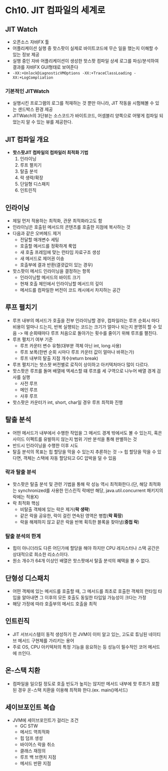 # Ch10. JIT 컴파일의 세계로

## JIT Watch
- 오픈소스 자바FX 툴
- 어플리케이션 실행 중 핫스팟이 실제로 바이트코드에 무슨 일을 했는지 이해할 수 있는 정보 제공
- 실행 중인 자바 어플리케이션이 생성한 핫스팟 컴파일 상세 로그를 파싱/분석하여 결과를 자바FX GUI형태로 보여준다
- `-XX:+UnlockDiagnosticVMOptions -XX:+TraceClassLoading -XX:+LogCompliation`

### 기본적인 JITWatch
- 실행시킨 프로그램의 로그를 적재하는 것 뿐만 아니라, JIT 작동을 시험해볼 수 있는 샌드박스 환경 제공
- JITWatch의 3단뷰는 소스코드가 바이트코드, 어셈블리 양쪽으로 어떻게 컴파일 되었는지 알 수 있는 뷰를 제공한다.

## JIT 컴파일 개요
- **핫스팟JIT 컴파일의 컴파일러 최적화 기법**
  1. 인라이닝
  2. 루프 펼치기
  3. 탈출 분석
  4. 락 생략/확장
  5. 단일형 디스패치
  6. 인트린직

## 인라이닝
- 제일 먼저 적용하는 최적화, 관문 최적화라고도 함
- 인라이닝은 호출된 메서드의 콘텐츠를 호출한 지점에 복사하는 것
- 다음과 같은 오버헤드 제거
  - 전달할 매개변수 세팅
  - 호출할 메서드를 정확하게 룩업
  - 새 호출 프레임에 맞는 런타임 자료구조 생성
  - 새 메서드로 제어권 이송
  - 호출부에 결과 반환(결괏값이 있는 경우)
- 핫스팟이 메서드 인라이닝을 결정하는 항목
  - 인라이닝할 메서드의 바이트 크기
  - 현채 호출 체인에서 인라이닝할 메서드의 깊이
  - 메서드를 컴파일한 버전이 코드 캐시에서 차지하는 공간

## 루프 펼치기
- 루프 내부의 메서드가 호출을 전부 인라이닝할 경우, 컴파일러는 루프 순회시 마다 비용이 얼마나 드는지, 반복 실행되는 코드는 크기가 얼마나 되는지 분명히 할 수 있음 -> 매 순회때마다 루프 처음으로 돌아가는 횟수를 줄이기 위해 루프를 펼친다.
- 루프 펼치기 여부 기준
  - 루프 카운터 변수 유형(대부분 객체 아닌 int, long 사용)
  - 루프 보폭(한번 순회 시마다 루프 카운터 값이 얼마나 바뀌는가)
  - 루프 내부의 탈출 지점 개수(return break)
- 루프 펼치기는 핫스팟 버전별로 로직이 상이하고 아키텍처마다 많이 다르다.
- 핫스팟은 루프를 돌며 배열에 엑세스할 떄 루프를 세 구역으로 나누어 배열 경계 검사를 실행
  - 사전 루프
  - 메인 루프
  - 사후 루프
- 핫스팟은 카운터가 int, short, char일 경우 루프 최적화 진행

## 탈출 분석
- 어떤 메서드가 내부에서 수행한 작업을 그 메서드 경계 밖에서도 볼 수 있는지, 혹은 사이드 이펙트를 유발하지 않는지 범위 기반 분석을 통해 판별하는 것
- 반드시 인라이닝을 수행한 이후 시도
- 탈출 분석의 목표는 힙 할당을 막을 수 있는지 추론하는 것 -> 힙 할당을 막을 수 있다면, 객체는 스택에 자동 할당되고 GC 압박을 덜 수 있음

### 락과 탈출 분석
- 핫스팟은 탈출 분석 및 관련 기법을 통해 락 성능 역시 최적화한다.(단, 해당 최적화는 synchronized를 사용한 인스린직 락에만 해당, java.util.concurrent 패키지의 락에는 적용X)
- 락 최적화 핵심
  - 비탈출 객체에 있는 락은 제거(**락 생략**)
  - 같은 락을 공유한, 락이 걸린 연속된 영역은 병합(**락 확장**)
  - 락을 해제하지 않고 같은 락을 반복 획득한 블록을 찾아냄(**중첩 락**)

### 탈출 분석의 한계
- 힙이 아니더라도 다른 어딘가에 할당을 해야 하지만 CPU 레지스터나 스택 공간은 상대적으로 희소한 리소스이다.
- 원소 개수가 64개 이상인 배열은 핫스팟에서 탈출 분석의 혜택을 볼 수 없다.

## 단형성 디스패치
- 어떤 객체에 있는 메서드를 호출할 때, 그 메서드를 최초로 호출한 객체의 런타임 타입을 알아내면 그 이후의 모든 호출도 동일한 타입일 가능성이 크다는 가정
- 해당 가정에 따라 호출부의 메서드 호출을 최적

## 인트린직
- JIT 서브시스템이 동적 생성하기 전 JVM이 이미 알고 있는, 고도로 튜닝된 네이티브 메서드 구현체를 가리키는 용어
- 주로 OS, CPU 아키텍처의 특정 기능을 응요하는 등 성능이 필수적인 코어 메서드에 쓰인다.

## 온-스택 치환
- 컴파일을 일으킬 정도로 호출 빈도가 높지는 않지만 메서드 내부에 핫 루프가 포함된 경우 온-스택 치환을 이용해 최적화 한다.(ex. main()메서드)

## 세이브포인트 복습
- JVM에 세이브포인트가 걸리는 조건 
  - GC STW
  - 메서드 역최적화
  - 힙 덤프 생성
  - 바이어스 락을 취소
  - 클래스 재정의
  - 루프 백 브랜치 지점
  - 메서드 반환 지점
